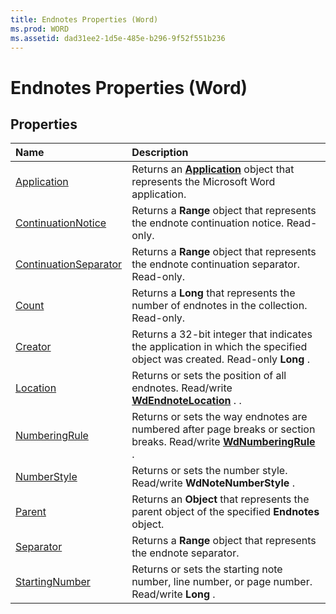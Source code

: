 ```yaml
---
title: Endnotes Properties (Word)
ms.prod: WORD
ms.assetid: dad31ee2-1d5e-485e-b296-9f52f551b236
---
```



# Endnotes Properties (Word)

## Properties



|**Name**|**Description**|
|:-----|:-----|
|[Application](endnotes-application-property-word.md)|Returns an  **[Application](application-object-word.md)** object that represents the Microsoft Word application.|
|[ContinuationNotice](endnotes-continuationnotice-property-word.md)|Returns a  **Range** object that represents the endnote continuation notice. Read-only.|
|[ContinuationSeparator](endnotes-continuationseparator-property-word.md)|Returns a  **Range** object that represents the endnote continuation separator. Read-only.|
|[Count](endnotes-count-property-word.md)|Returns a  **Long** that represents the number of endnotes in the collection. Read-only.|
|[Creator](endnotes-creator-property-word.md)|Returns a 32-bit integer that indicates the application in which the specified object was created. Read-only  **Long** .|
|[Location](endnotes-location-property-word.md)|Returns or sets the position of all endnotes. Read/write  **[WdEndnoteLocation](wdendnotelocation-enumeration-word.md)** . .|
|[NumberingRule](endnotes-numberingrule-property-word.md)|Returns or sets the way endnotes are numbered after page breaks or section breaks. Read/write  **[WdNumberingRule](wdnumberingrule-enumeration-word.md)** .|
|[NumberStyle](endnotes-numberstyle-property-word.md)|Returns or sets the number style. Read/write  **WdNoteNumberStyle** .|
|[Parent](endnotes-parent-property-word.md)|Returns an  **Object** that represents the parent object of the specified **Endnotes** object.|
|[Separator](endnotes-separator-property-word.md)|Returns a  **Range** object that represents the endnote separator.|
|[StartingNumber](endnotes-startingnumber-property-word.md)|Returns or sets the starting note number, line number, or page number. Read/write  **Long** .|

